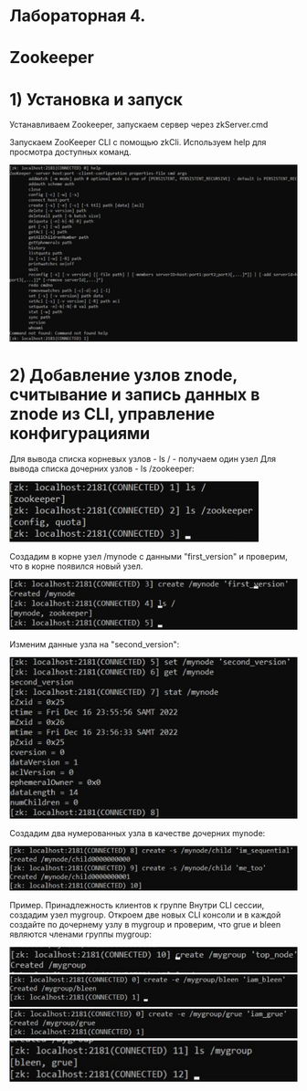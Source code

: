# Лабораторная 4.
# Zookeeper

# 1) Установка и запуск
Устанавливаем Zookeeper, запускаем сервер  через zkServer.cmd

Запускаем ZooKeeper CLI с помощью zkCli. Используем help для просмотра доступных команд.

![](images/zookeeper_help_command.png)

# 2) Добавление узлов znode, считывание и запись данных в znode из CLI, управление конфигурациями

Для вывода списка корневых узлов - ls / - получаем один узел
Для вывода списка дочерних узлов - ls /zookeeper:

![](images/zookeeper_ls_command.png)

Создадим в корне узел /mynode с данными "first_version" и проверим, что в корне появился новый узел.

![](images/mynode.png)

Изменим данные узла на "second_version":

![](images/mynode_start.png)

Создадим два нумерованных узла в качестве дочерних mynode:

![](images/children_mynode.png)

Пример. Принадлежность клиентов к группе
Внутри CLI сессии, создадим узел mygroup. Откроем две новых CLI консоли и в каждой создайте по дочернему узлу в mygroup и проверим, что grue и bleen являются членами группы mygroup:

![](images/create_mygroup.png)
![](images/bleen.png)
![](images/grue.png)
![](images/grue_bleen.png)